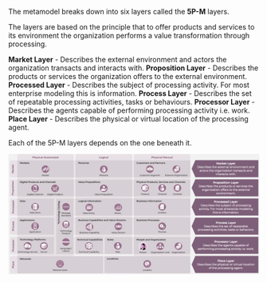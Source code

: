 The metamodel breaks down into six layers called the **5P-M** layers.

The layers are based on the principle that to offer products and services to its environment the organization performs a value transformation through processing.

**Market Layer** - Describes the external environment and actors the organization transacts and interacts with.
**Proposition Layer** - Describes the products or services the organization offers to the external environment.
**Processed Layer** - Describes the subject of processing activity. For most enterprise modeling this is information.
**Process Layer** - Describes the set of repeatable processing activities, tasks or behaviours.
**Processor Layer** - Describes the agents capable of performing processing activity i.e. work.
**Place Layer** - Describes the physical or virtual location of the processing agent.

Each of the 5P-M layers depends on the one beneath it.

![](Journal/Jeff/Business%20stuff/Business%20Strategy%20Stuff/Ardoq/Meta%20Model/01%20High%20Level%20Metamodel%20Concepts/attachments/Pasted%20image%2020231101131951.png)
